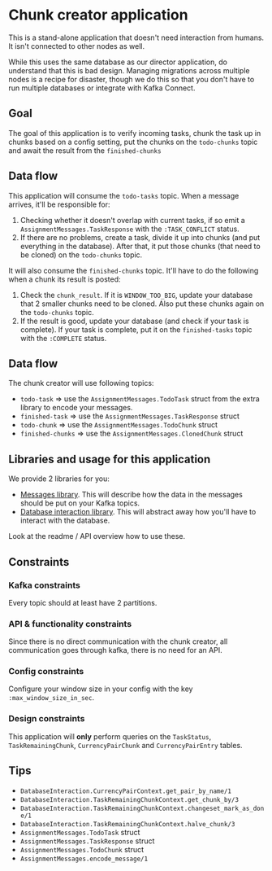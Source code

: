 # Chunk creator application

This is a stand-alone application that doesn't need interaction from humans. It isn't connected to other nodes as well.

While this uses the same database as our director application, do understand that this is bad design. Managing migrations across multiple nodes is a recipe for disaster, though we do this so that you don't have to run multiple databases or integrate with Kafka Connect.

## Goal

The goal of this application is to verify incoming tasks, chunk the task up in chunks based on a config setting, put the chunks on the `todo-chunks` topic and await the result from the `finished-chunks`

## Data flow

This application will consume the `todo-tasks` topic. When a message arrives, it'll be responsible for:

 1. Checking whether it doesn't overlap with current tasks, if so emit a `AssignmentMessages.TaskResponse` with the `:TASK_CONFLICT` status.
 2. If there are no problems, create a task, divide it up into chunks (and put everything in the database). After that, it put those chunks (that need to be cloned) on the `todo-chunks` topic.

It will also consume the `finished-chunks` topic. It'll have to do the following when a chunk its result is posted:

 1. Check the `chunk_result`. If it is `WINDOW_TOO_BIG`, update your database that 2 smaller chunks need to be cloned. Also put these chunks again on the `todo-chunks` topic.
 2. If the result is good, update your database (and check if your task is complete). If your task is complete, put it on the `finished-tasks` topic with the `:COMPLETE` status.

## Data flow

The chunk creator will use following topics:

* `todo-task` => use the `AssignmentMessages.TodoTask` struct from the extra library to encode your messages.
* `finished-task` => use the `AssignmentMessages.TaskResponse` struct
* `todo-chunk` => use the `AssignmentMessages.TodoChunk` struct
* `finished-chunks` => use the `AssignmentMessages.ClonedChunk` struct

## Libraries and usage for this application

We provide 2 libraries for you:

* [Messages library](https://github.com/distributed-applications-2021/assignment-messages). This will describe how the data in the messages should be put on your Kafka topics.
* [Database interaction library](https://github.com/distributed-applications-2021/assignment-database-interaction). This will abstract away how you'll have to interact with the database.

Look at the readme / API overview how to use these.

## Constraints

### Kafka constraints

Every topic should at least have 2 partitions.

### API & functionality constraints

Since there is no direct communication with the chunk creator, all communication goes through kafka, there is no need for an API. 

### Config constraints

Configure your window size in your config with the key `:max_window_size_in_sec`.

### Design constraints

This application will __only__ perform queries on the `TaskStatus`, `TaskRemainingChunk`, `CurrencyPairChunk` and `CurrencyPairEntry` tables.

## Tips

* `DatabaseInteraction.CurrencyPairContext.get_pair_by_name/1`
* `DatabaseInteraction.TaskRemainingChunkContext.get_chunk_by/3`
* `DatabaseInteraction.TaskRemainingChunkContext.changeset_mark_as_done/1`
* `DatabaseInteraction.TaskRemainingChunkContext.halve_chunk/3`
* `AssignmentMessages.TodoTask` struct
* `AssignmentMessages.TaskResponse` struct
* `AssignmentMessages.TodoChunk` struct
* `AssignmentMessages.encode_message/1`


